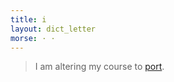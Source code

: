 ```yaml
---
title: i
layout: dict_letter
morse: · ·
---
```

> I am altering my course to [port](/dict/port.html).